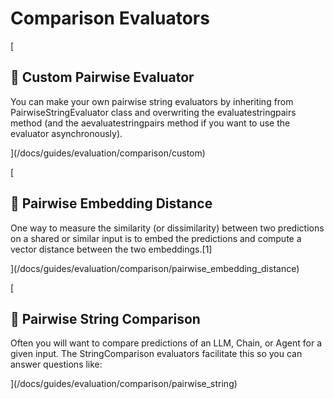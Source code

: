 Comparison Evaluators
=====================

[

📄️ Custom Pairwise Evaluator
-----------------------------

You can make your own pairwise string evaluators by inheriting from PairwiseStringEvaluator class and overwriting the evaluatestringpairs method (and the aevaluatestringpairs method if you want to use the evaluator asynchronously).

](/docs/guides/evaluation/comparison/custom)

[

📄️ Pairwise Embedding Distance
-------------------------------

One way to measure the similarity (or dissimilarity) between two predictions on a shared or similar input is to embed the predictions and compute a vector distance between the two embeddings.\[1\]

](/docs/guides/evaluation/comparison/pairwise_embedding_distance)

[

📄️ Pairwise String Comparison
------------------------------

Often you will want to compare predictions of an LLM, Chain, or Agent for a given input. The StringComparison evaluators facilitate this so you can answer questions like:

](/docs/guides/evaluation/comparison/pairwise_string)
